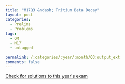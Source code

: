 ```yaml
---
title: "M17Q3 &ndash; Tritium Beta Decay"
layout: post
categories:
  - Prelims
  - Problems
tags:
  - QM
  - M17
  - untagged

permalink: /:categories/:year/:month/Q3:output_ext
comments: false
---
```

<object data="2017M3Q.pdf" type="application/pdf" width="100%" height="500"></object>
<div class="message"><a href='https://princetonprelim.com/prelim/36/'>Check for solutions to this year's exam</a></div>